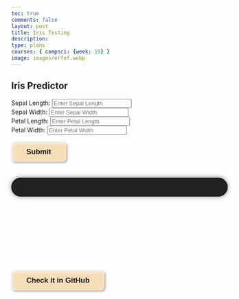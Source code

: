 ```yaml
---
toc: true
comments: false
layout: post
title: Iris Testing
description: 
type: plans
courses: { compsci: {week: 19} }
image: images/erfef.webp
---
```


<html lang="en">
<head>
  <meta charset="UTF-8">
  <meta name="viewport" content="width=device-width, initial-scale=1.0">
  <title>Iris Predictor</title>
  <style>
    button {
  position: relative;
  padding: 13px 35px;
  background: #f5ddb7;
  font-size: 17px;
  font-weight: 900;
  color: #181818;
  border: none;
  border-radius: 8px;
  box-shadow: 2px 2px 5px #18181869, inset 2px 2px 10px #ffffffb0;
  transition: all .3s ease-in-out;
}
.icon-1 {
  position: absolute;
  top: 10%;
  left: 50%;
  transform: translate(-50%, 0);
  width: 0px;
  height: auto;
  transition: all .5s ease-in-out;
  z-index: -1;
}
.icon-2 {
  position: absolute;
  top: 10%;
  left: 50%;
  transform: translate(-50%, 0);
  width: 0px;
  height: auto;
  transition: all .5s ease-in-out;
  z-index: -2;
}
.icon-3 {
  position: absolute;
  top: 10%;
  left: 50%;
  transform: translate(-50%, 0);
  width: 0px;
  height: auto;
  transition: all .5s ease-in-out;
  z-index: -2;
}
.icon-4 {
  position: absolute;
  top: 10%;
  left: 50%;
  transform: translate(-50%, 0);
  width: 0px;
  height: auto;
  transition: all .5s ease-in-out;
  z-index: -2;
}
.icon-5 {
  position: absolute;
  top: 10%;
  left: 50%;
  transform: translate(-50%, 0);
  width: 0px;
  height: auto;
  transition: all .5s ease-in-out;
  z-index: -2;
}
button:hover {
  padding: 13px 25px;
  border-radius: 8px 8px 24px 24px;
}
button:hover .icon-1 {
  top: -250%;
  left: 50%;
  transform: translate(-50%, 0);
  width: 50px;
  height: auto;
  animation: inIcon1 1s ease .45s forwards;
}
@keyframes inIcon1 {
  0% {
    transform-origin: 0 100%;
    transform: translate(-50%, 0) rotate(0deg);
  }
  25% {
    transform-origin: 0 100%;
    transform: translate(-50%, 0) rotate(5deg);
  }
  50% {
    transform-origin: 0 100%;
    transform: translate(-50%, 0) rotate(1deg);
  }
  65% {
    transform-origin: 0 100%;
    transform: translate(-50%, 0) rotate(3deg);
  }
  100% {
    transform-origin: 0 100%;
    transform: translate(-50%, 0) rotate(0deg);
  }
}
button:hover .icon-2 {
  position: absolute;
  top: -200%;
  left: 90%;
  transform: translate(-50%, 0);
  width: 75px;
  height: auto;
  animation: inIcon2 1s ease .45s forwards;
}
@keyframes inIcon2 {
  0% {
    transform-origin: 0 100%;
    transform: translate(-50%, 0) rotate(0deg);
  }
  35% {
    transform-origin: 0 100%;
    transform: translate(-50%, 0) rotate(10deg);
  }
  50% {
    transform-origin: 0 100%;
    transform: translate(-50%, 0) rotate(4deg);
  }
  80% {
    transform-origin: 0 100%;
    transform: translate(-50%, 0) rotate(5deg);
  }
  100% {
    transform-origin: 0 100%;
    transform: translate(-50%, 0) rotate(0deg);
  }
}
button:hover .icon-3 {
  position: absolute;
  top: -130%;
  left: 20%;
  transform: translate(-50%, 0);
  width: 60px;
  height: auto;
  animation: inIcon3 1s ease .45s forwards;
}
@keyframes inIcon3 {
  0% {
    transform-origin: 0 100%;
    transform: translate(-50%, 0) rotate(0deg);
  }
  35% {
    transform-origin: 0 100%;
    transform: translate(-50%, 0) rotate(-2deg);
  }
  100% {
    transform-origin: 0 100%;
    transform: translate(-50%, 0) rotate(0deg);
  }
}
button:hover .icon-4 {
  position: absolute;
  top: -300%;
  left: 10%;
  transform: translate(-50%, 0);
  width: 85px;
  height: auto;
  animation: inIcon4 1s ease .45s forwards;
}
@keyframes inIcon4 {
  0% {
    transform-origin: 0 100%;
    transform: translate(-50%, 0) rotate(0deg);
  }
  40% {
    transform-origin: 0 100%;
    transform: translate(-50%, 0) rotate(-3deg);
  }
  100% {
    transform-origin: 0 100%;
    transform: translate(-50%, 0) rotate(0deg);
  }
}
button:hover .icon-5 {
  position: absolute;
  top: -350%;
  left: 90%;
  transform: translate(-50%, 0);
  width: 85px;
  height: auto;
  animation: inIcon5 1s ease .45s forwards;
}
@keyframes inIcon5 {
  0% {
    transform-origin: 0 100%;
    transform: translate(-50%, 0) rotate(0deg);
  }
  35% {
    transform-origin: 0 100%;
    transform: translate(-50%, 0) rotate(-3deg);
  }
  100% {
    transform-origin: 0 100%;
    transform: translate(-50%, 0) rotate(0deg);
  }
}
.fil-leaf-1 {
  fill: #7B9B3A
}
.fil-leaf-2 {
  fill: #556729;
  fill-rule: nonzero
}
.fil-leaf-3 {
  fill: #556729
}
.fil-leaf-4 {
  fill: #3C4819
}
.fil-leaf-5 {
  fill: #3C4819
}
      @keyframes breathing {
      0% {
        box-shadow: 0 0 10px 0px rgba(0, 0, 0, 0.5);
      }
      50% {
        box-shadow: 0 0 20px 5px rgba(112, 128, 144, 0.5);
      }
      100% {
        box-shadow: 0 0 10px 0px rgba(0, 0, 0, 0.5);
      }
    }
      #resultContainer { /* the box for the result when the variety is detected...*/
      background-color: #222222; 
      border: 2px solid #141414; 
      border-radius: 32px;
      padding: 20px;
      margin-top: 20px;
      font-size: 24px;
      text-align: center;
      animation: breathing 3s infinite alternate;
      position: relative;
      }
      #resultContainer::after {
      content: '';
      position: absolute;
      top: -5px;
      left: -5px;
      right: -5px;
      bottom: -5px;
      border-radius: 36px;
      animation: pulsate 3s infinite;
    }
    @keyframes pulsate {
      0% {
        transform: scale(0.9);
      }
      50% {
        transform: scale(1.05);
      }
      100% {
        transform: scale(0.9);
      }
    }
    #imageContainer {
      margin-top: 20px;
      text-align: center;
    }
    .irisImage {
      max-width: 100%;
      height: auto;
      border-radius: 8px;
      margin-top: 10px;
    }
  </style>

</head>
<body>

<h2>Iris Predictor</h2>




<div>
  <label for="sepal_length">Sepal Length:</label>
  <input type="number" id="sepal_length" step="0.1" placeholder="Enter Sepal Length">
</div>
<div>
  <label for="sepal_width">Sepal Width:</label>
  <input type="number" id="sepal_width" step="0.1" placeholder="Enter Sepal Width">
</div>
<div>
  <label for="petal_length">Petal Length:</label>
  <input type="number" id="petal_length" step="0.1" placeholder="Enter Petal Length">
</div>
<div>
  <label for="petal_width">Petal Width:</label>
  <input type="number" id="petal_width" step="0.1" placeholder="Enter Petal Width">
</div>
<br>
<div>
  <button onclick="predictIris()">Submit</button>
</div>
<br>

<div id="resultContainer"></div>
<br>

<div id="imageContainer"></div>
<br>
<br>
<br>
<br>
<br>
<br>
<br>
<br>

<a href="https://github.com/JasonGuan1012/student/blob/main/_posts/2024-03-21-IrisTesting.md?plain=1">
<button>Check it in GitHub
  <div class="icon-1">
    <svg xmlns="http://www.w3.org/2000/svg" xml:space="preserve" version="1.1" style="shape-rendering:geometricPrecision; text-rendering:geometricPrecision; image-rendering:optimizeQuality; fill-rule:evenodd; clip-rule:evenodd" viewBox="0 0 208.52 511.88" xmlns:xlink="http://www.w3.org/1999/xlink"><defs></defs><g id="Layer_x0020_1"><metadata id="CorelCorpID_0Corel-Layer"></metadata><path class="fil-leaf-1" d="M121.86 141.25c16.73,2.91 65.77,9.16 77.74,-14.94 14.49,-29.19 12.6,-56.91 -15.12,-69.09 -11.3,-4.96 -22.28,-7.7 -32.28,-9.66 -24.58,24.72 -41.22,75.51 -43.83,83.82 4.31,3.56 8.81,6.86 13.49,9.87zm-17.26 41.05c2.87,7.92 8.26,29.59 7.63,79.7 -0.16,12.74 -0.48,25.41 -0.81,38.43 -1.4,55.59 -2.96,117.52 7.12,210.69l-7.09 0.75c-10.12,-93.56 -8.56,-155.77 -7.15,-211.61 0.33,-13.06 0.65,-25.77 0.81,-38.35 0.53,-42.42 -3.06,-63.29 -5.69,-72.77 -7.55,8.48 -18.48,15.07 -34.33,16.54 -26.77,2.47 -43.19,-16.99 -52.84,-36.58 16.49,-8.49 65.65,-32.22 98.27,-31.47 1.86,1.42 3.76,2.8 5.69,4.13 -0.15,5.56 -1.43,24.61 -11.62,40.53zm-41.18 -148.65c-0.32,0.84 1.68,9.87 -6.19,10.71 -7.87,0.84 -3.26,-5.14 -6.82,-7.98 -3.57,-2.84 -9.97,-14.59 1.99,-15.96 11.97,-1.37 11.02,13.23 11.02,13.23zm124.63 55.54c0,0 -3.89,14.8 -10.18,18.69 -6.3,3.88 -22.78,7.24 -28.87,0.11 -6.09,-7.14 -1.57,-31.71 17.64,-30.45 19.21,1.26 22.68,8.4 21.42,11.65zm-101.53 67.51c0,0 5.88,5.56 5.46,9.87 -0.42,4.3 -5.78,19.21 -14.07,20.05 -8.29,0.84 -24.15,-6.82 -21.84,-17.53 2.31,-10.71 10.5,-11.34 12.6,-10.6 2.1,0.74 3.36,2.1 17.85,-1.78zm61.49 -109.94c-12.74,-2.33 -23.63,-3.69 -31.15,-7.4 0,0 -2.41,15.22 -4.51,19.74 -2.1,4.51 -6.3,17.32 -14.8,21.1 -8.5,3.78 -9.87,-28.14 4.62,-45.15 0,0 -10.13,-4.4 -22.34,-9.92 -11.47,31.21 -7.3,64.58 -7.28,64.68l-0.48 0.06c9.73,14.77 20.76,28.04 33.37,39.01 3.68,-11.43 19.48,-57.46 42.58,-82.12zm-71.44 -23.1c-16.59,-7.55 -35.59,-16.58 -38.25,-19.47 -1.97,-2.14 -4.87,-3.72 -7.63,-4.2 9.11,27.4 20.23,54.59 34.36,78.62 1.13,1.92 2.28,3.82 3.45,5.7 -0.66,-11.21 -0.85,-36.56 8.07,-60.65zm-49.59 -23.57c-2.34,0.66 -4.05,2.62 -4.09,6.41 -0.1,9.45 -9.03,35.38 -9.03,35.38 0,0 33.07,14.91 22.99,23.1 -10.08,8.19 -25.41,-8.5 -26.35,-9.34 0,0 -5.94,16.24 -8.44,35.85 11.53,-1.14 38.81,-2.11 72.53,8.35 -4.45,-6.19 -8.65,-12.68 -12.61,-19.42 -14.44,-24.56 -25.77,-52.36 -35.01,-80.32zm-25.33 95.01c-0.61,6.01 -0.86,12.26 -0.49,18.39 0,0 56.17,-9.87 57.33,8.71 1.15,18.58 -58.48,9.45 -58.48,9.45 0,0 2.71,16.68 10.73,34.23 16.07,-8.25 62.14,-30.45 95.29,-31.76l-1.75 -1.5 0.01 -0.03c-9.54,-8.13 -18.2,-17.54 -26.08,-27.89l-0.01 0.04c-36.16,-12.16 -65.36,-10.82 -76.53,-9.63z"></path></g></svg>
  </div>
  <div class="icon-2">
    <svg xmlns="http://www.w3.org/2000/svg" xml:space="preserve" version="1.1" style="shape-rendering:geometricPrecision; text-rendering:geometricPrecision; image-rendering:optimizeQuality; fill-rule:evenodd; clip-rule:evenodd" viewBox="0 0 420.62 554.38" xmlns:xlink="http://www.w3.org/1999/xlink"><defs></defs><g id="Layer_x0020_1"><metadata id="CorelCorpID_0Corel-Layer"></metadata><path class="fil-leaf-2" d="M1.57 554.38c-0.01,-0.44 -2.46,-153.75 -1.23,-217.01 0.74,-38.16 6.99,-96.57 32.48,-148.36 17.72,-36 44.66,-68.8 85.37,-89.54l32.28 -4.39c21.9,-6.8 39.46,-7.7 45.04,-7.81 4.32,4.98 10.37,12.18 17.72,21.54 -0.39,10.62 -6.13,113.86 -82.32,208.5 -31.36,-18.46 -51.28,-57.42 -51.28,-57.42 52.13,-30.97 58.88,-51.52 69.61,-68.07 10.73,-16.56 2.45,-44.16 -11.65,-26.06 -14.11,18.09 -65.01,68.07 -65.01,68.07 -12.27,-87.7 33.12,-110.39 33.12,-110.39l0.34 -0.64c-27.64,18.92 -47.12,44.59 -60.77,72.35 -24.37,49.53 -30.35,105.69 -31.07,142.44 -1.22,63.07 1.22,216.14 1.23,216.58l-13.85 0.22zm216.49 -439.34c17.47,22.75 40.96,56.05 66.08,99.4 0.27,13.62 0.62,100.64 -33.48,153.85 -24.85,-9.4 -40.14,-15.03 -40.14,-15.03 12.57,-11.04 46.61,-87.09 23.3,-91.68 -23.3,-4.6 -47.99,84.63 -47.99,84.63 -21.55,-10.35 -42.58,-21.94 -50.33,-26.28 68.93,-86.04 80.61,-179.05 82.56,-204.89zm71.3 108.53c28.78,50.84 59.27,114.6 85.02,190.51 -4.31,0.96 -8.4,-1.03 -8.4,-1.03 -42.77,-17.04 -82,-32.13 -110.36,-42.88 29.72,-47.26 33.46,-119.21 33.74,-146.6zm106.95 70.68c0,0 -16.4,-14.1 -20.54,-22.84 -4.14,-8.74 -15.18,-3.68 -13.95,4.29 1.23,7.97 11.5,45.69 12.27,51.21 0.77,5.52 20.08,6.13 21,-1.99 0.92,-8.13 2.76,-23.61 1.23,-30.66zm-88.46 28.98c0,0 -8.43,4.29 -7.51,15.49 0.92,11.19 10.89,28.36 18.09,30.66 7.21,2.3 18.7,-25.14 -10.58,-46.15zm-109.42 -240.52c15.35,-63.34 56.21,-82.7 93.65,-82.7 38.33,0 65.31,22.23 65.31,22.23 0,0 -11.65,13.03 -33.42,13.95 -21.77,0.92 -28.52,11.65 -28.98,16.41 -0.46,4.75 1.53,16.25 32.35,18.24 30.82,1.99 55.19,-25.14 55.19,-25.14 16.95,23.84 26.52,45.94 31.83,64.51 -16.87,6.83 -73.84,22.75 -197.04,-4.57 -8.01,-10.2 -14.48,-17.86 -18.9,-22.93zm217.3 32.51c7.8,30.68 3.91,50.53 3.91,50.53 -55.65,4.45 -56.73,-5.98 -77.73,-6.59 -21,-0.61 -22.69,28.06 14.41,34.19 37.1,6.13 63.01,-1.99 63.01,-1.99 -1.13,20.07 -2.53,38.3 -4.11,54.87 -17.3,-0.51 -66.77,-6.48 -137.23,-52.73l-0.13 0.2c-21.09,-34.73 -40.52,-62.06 -55.57,-81.67 118.17,25.28 175.11,10.36 193.44,3.2zm-1.01 136.18c-10.45,105.02 -28.21,141.06 -31.88,153.37 -0.95,3.17 -2.29,5.35 -3.82,6.82 -27.16,-79.89 -59.57,-146.38 -89.72,-198.56l-0.02 -0.57 -0.3 0.01c-1.8,-3.11 -3.59,-6.18 -5.38,-9.19 66.28,41.51 113.43,47.51 131.12,48.12z"></path></g></svg>
  </div>
  <div class="icon-3">
    <svg xmlns="http://www.w3.org/2000/svg" xml:space="preserve" version="1.1" style="shape-rendering:geometricPrecision; text-rendering:geometricPrecision; image-rendering:optimizeQuality; fill-rule:evenodd; clip-rule:evenodd" viewBox="0 0 313.64 405.79" xmlns:xlink="http://www.w3.org/1999/xlink"><defs></defs><g id="Layer_x0020_1"><metadata id="CorelCorpID_0Corel-Layer"></metadata><path class="fil-leaf-3" d="M268.76 135.61c0,0 -22.17,11.9 -50.23,28.92 -21.12,-5.52 -82.36,-27.74 -81.95,-100.04l-0.14 -0.02c3.32,-12.49 5.48,-21.39 6.11,-24.05 10.61,-20.2 38.05,-50.12 105.57,-37.36 98.73,18.65 57.69,95.74 53.71,98.23 -3.98,2.49 -21.39,6.71 -72.86,-30.59 0,0 -18.15,-14.17 -21.88,12.68 -3.73,26.86 48.99,48.99 61.68,52.23zm-6.57 270.17c-0.06,-0.43 -20.14,-148.39 -56.4,-233.41 -9.42,5.88 -19.19,12.19 -28.79,18.69 0,0 -17.41,-10.44 -27.6,-29.59 -10.2,-19.15 -5.22,-21.76 -13.43,-22.26 -8.21,-0.5 -5.1,34.69 19.52,64.78 0,0 -13.7,11.34 -26.34,23.33 -5.68,-9.69 -18.35,-34.11 -23.43,-66.68l-0.05 -0.01c0.31,-0.8 0.62,-1.59 0.93,-2.38 10.57,-26.8 19.85,-57.53 26.36,-81.01 6.01,61.39 57.45,83.42 80.65,90.27 37.09,86.22 59.66,236.37 59.72,236.8l-11.15 1.45zm-136.16 -175.46c-7.88,7.66 -14.84,15.23 -17.05,19.93 0,0 -7.21,-23.75 -14.42,-18.65 -7.21,5.1 2.11,32.08 2.11,36.8 0,0 -17.66,31.83 -20.89,34.57 -0.83,0.7 -1.66,1.24 -2.49,1.6 -0.23,-13.47 2.61,-34.23 7.4,-57.21 5.42,-26.02 13.33,-54.79 22.1,-79.02 5.96,30.61 18.04,53.25 23.24,61.99zm-56.93 74.37c-0.87,-0.37 -1.72,-1.02 -2.52,-1.97 -2.74,-3.23 -15.17,-25.61 -15.17,-25.61 0,0 6.22,-19.03 15.17,-32.95 8.95,-13.93 -5.84,-15.67 -10.82,-7.21 -4.97,8.46 -12.56,24.74 -12.56,24.74 0,0 -6.31,-12.32 -13.32,-27.52 29.11,-16 53.59,-43.62 66.24,-59.59 -7.75,22.68 -14.67,48.42 -19.56,71.93 -4.83,23.18 -7.69,44.25 -7.46,58.19zm-40.98 -74.37c-7.17,-15.81 -14.58,-33.78 -16.38,-44.11 0,0 40.04,-13.68 46.01,-27.11 5.97,-13.43 -12.68,-19.4 -51.23,4.48 0,0 -7.71,-17.19 -6.37,-43.78 66.5,2.13 113.04,-29.91 128.31,-42.15 -6.46,23.16 -15.53,53 -25.8,79.07 -0.57,1.44 -1.13,2.91 -1.7,4.39 -5.54,7.86 -35.3,48.46 -72.84,69.21zm-27.68 -114.74c0.71,-8.36 2.33,-17.55 5.34,-27.35 0,0 47.75,5.84 50.36,-10.57 2.61,-16.41 -41.28,-5.84 -41.28,-5.84 0,0 25.99,-35.56 60.3,-33.82 28.82,1.46 52.37,13.88 59.18,17.82 -1.11,4.27 -2.41,9.2 -3.89,14.62 -5.75,5.22 -54.72,47.49 -130.01,45.14z"></path></g></svg>
  </div>
  <div class="icon-4">
    <svg xmlns="http://www.w3.org/2000/svg" xml:space="preserve" version="1.1" style="shape-rendering:geometricPrecision; text-rendering:geometricPrecision; image-rendering:optimizeQuality; fill-rule:evenodd; clip-rule:evenodd" viewBox="0 0 359.65 724.72" xmlns:xlink="http://www.w3.org/1999/xlink"><defs></defs><g id="Layer_x0020_1"><metadata id="CorelCorpID_0Corel-Layer"></metadata><path class="fil-leaf-4" d="M251.9 132.52c5.01,7.69 14.83,26.38 10.9,50 12.23,19.64 25.84,44.23 37.91,76.21 15.43,40.91 28.34,93.9 32.59,164.05 8.43,139.15 26.3,300.52 26.36,300.99l-8.9 0.95c-0.05,-0.47 -17.95,-162.05 -26.39,-301.41 -4.19,-69.11 -16.87,-121.23 -32.03,-161.42 -10.46,-27.74 -22.12,-49.81 -32.97,-67.87 -11.69,25.15 -46.54,32.88 -60.3,31.22 0,0 7.39,-21.36 26.38,-35.61 18.99,-14.24 -34.02,-32.18 -48.79,33.5 0,0 -17.36,-0.38 -44.69,-16.34 11.21,-15.23 54.9,-71.68 91.8,-79.27 13.37,2.8 23.04,4.3 28.14,5zm-123.8 71.95c-11.63,-7.19 -24.9,-17.14 -39.29,-30.93 0,0 33.76,-24 51.43,-32.18 3.94,-1.82 6.23,-3.74 7.22,-5.53 0.4,-0.74 0.59,-1.45 0.57,-2.14 -0.14,-5.14 -11.54,-8.37 -24.93,-3.67 -19.52,6.86 -41.67,17.93 -50.64,27.17 0,0 -14.95,-14.16 -27.28,-30.46 13.73,-5.9 46.68,-16.9 105.36,-19.32 1.37,0.46 2.74,0.91 4.09,1.36 23.42,7.71 43.79,13.08 60.01,16.77 -36.68,13.59 -76.29,64.98 -86.55,78.94zm-85.63 -81.43c-0.55,-0.76 -1.08,-1.53 -1.61,-2.3 -3.4,-4.95 -6.39,-9.96 -8.49,-14.72 0,0 8.59,-1.25 17.61,-3.44 10.4,-2.52 21.36,-6.28 20.37,-10.8 -0.81,-3.7 -4.42,-6.8 -10.79,-8.26 -8.15,-1.86 -20.83,-1.06 -38,4.57 0,0 -20.04,-38.77 -21.36,-44.84 -0.46,-2.1 -0.09,-3.88 0.82,-5.27 21.98,13.27 43.46,24.73 64.03,34.61 26.53,12.75 51.57,22.88 74.23,30.91 -53.49,3.36 -83.97,13.91 -96.81,19.53zm-37.55 -87.92c1.59,-0.53 3.43,-0.65 5.29,-0.31 5.8,1.06 22.42,11.6 51.17,8.44 0,0 5.79,9.17 11.47,13.81 1.59,1.3 3.18,2.25 4.62,2.54 5.68,1.14 7.25,-7.71 1.67,-15.07 -0.9,-1.18 -1.98,-2.33 -3.26,-3.39 0,0 2.1,-0.44 5.61,-1.29 3.8,-0.92 9.25,-2.33 15.46,-4.19 14.66,33.07 29.11,52.04 37.62,61.42 -20.84,-7.6 -43.57,-16.96 -67.53,-28.47 -19.97,-9.59 -40.81,-20.68 -62.13,-33.48zm96.34 -0.79c8.37,-2.65 17.67,-6.03 26.06,-10.07 0,0 7.91,43.25 34.29,54.07 0,0 0.41,0.11 1.05,0.18 3.11,0.38 11.59,0.1 4.32,-16.31l-0.1 -0.23c-8.97,-20.04 -20.57,-40.88 -21.36,-45.89 0,0 15.49,-6.72 36.74,-11.5l1.33 -0.3c2.14,70.96 19.13,103.97 27.19,115.76 -15.3,-3.61 -33.91,-8.65 -55,-15.61 -1.04,-0.34 -2.1,-0.69 -3.15,-1.05l0.05 -0.46 -6.39 -1.7 -1.85 -0.64c-3.65,-3.1 -23.05,-20.99 -43.18,-66.26zm86.77 -30.97c8.74,-1.72 18.24,-3.02 27.9,-3.37 0,0 -7.65,53.01 14.24,63.3 0,0 17.41,7.91 6.33,-60.93 0,0 48,6.33 46.95,59.34 -0.91,45.76 -25.8,62.44 -32.59,66.14 -5.12,-0.73 -13.59,-2.1 -24.84,-4.43l-0.01 -0.77 -7.74 -0.89 -0.69 -0.15c-4.02,-4.5 -27.19,-33.99 -29.55,-118.24z"></path></g></svg>
  </div>
  <div class="icon-5">
    <svg xmlns="http://www.w3.org/2000/svg" xml:space="preserve" version="1.1" style="shape-rendering:geometricPrecision; text-rendering:geometricPrecision; image-rendering:optimizeQuality; fill-rule:evenodd; clip-rule:evenodd" viewBox="0 0 513.57 1042.57" xmlns:xlink="http://www.w3.org/1999/xlink"><defs></defs><g id="Layer_x0020_1"><metadata id="CorelCorpID_0Corel-Layer"></metadata><path class="fil-leaf-5" d="M207.74 252.52c0,0 -3.36,127.53 94.31,130.89 0,0 36.92,0.67 66.79,-32.89 0,0 -39.94,-10.4 -50.01,-47.99 -10.07,-37.59 63.1,-27.52 82.23,3.36 0,0 17.47,-34.44 35.17,-77.24 -60.5,-36.51 -169.57,-35.65 -182.77,-35.4 -16.15,16.52 -28.62,31.28 -37.69,42.91l-0 -0c-3.79,4.86 -6.98,9.18 -9.61,12.86l0.02 -0.03c-0.48,0.66 -0.93,1.31 -1.37,1.93l-0.05 0.08 -0.05 0.07 -0.05 0.07 -0.05 0.07 -0.05 0.07 -0.05 0.07 -0.05 0.07 -0.05 0.07 -0.05 0.07 -0.7 1 -0.05 0.07 -0.05 0.07 -0.05 0.07 -0.05 0.07 -0.05 0.07 -0.05 0.07 -0.05 0.07 -0.05 0.07 -0.05 0.07 -0.05 0.07 -0.05 0.07 -0.05 0.07 -0.05 0.07 -0.05 0.07 -0.05 0.07 -0.05 0.07c1.63,-0.35 3.25,-0.73 4.87,-1.16zm202.05 -202.04c0,0 -10.74,-24.5 15.1,-37.92 25.84,-13.42 40.95,2.68 38.93,7.72 -2.01,5.03 -36.92,38.6 -54.03,30.21zm41.95 28.86c0,0 3.69,-24.84 23.16,-20.14 19.47,4.7 -2.35,24.16 -6.71,25.51 -4.36,1.34 -17.79,3.36 -16.45,-5.37zm-13.33 143.98c6.34,-15.57 12.61,-32.08 18.03,-48.32 0,0 -14.77,-5.71 -43.63,-9.06 -28.86,-3.36 -48.67,-8.06 -47.99,-20.47 0.67,-12.42 19.47,-12.42 31.21,-12.08 11.75,0.34 44.3,9.4 65.45,21.48 0,0 6.06,-15.02 14,-34.26 -13.59,-6.7 -55.53,-24.2 -111.04,-17.16 -44.54,28.56 -79.28,58.2 -105.29,84.07 26.84,-0.04 122.78,2.26 179.27,35.82zm39.24 -107.98c11.26,-27.2 25.32,-60.47 31.48,-72.24 2.59,-4.94 4.04,-8.91 4.44,-12.19l-0.07 0.03c-7.86,2.78 -15.55,5.64 -23.08,8.58l-0.06 0.03c-43.75,17.09 -81.99,36.73 -115.12,57.12 50.7,-3.62 88.86,12.06 102.42,18.68zm-266.36 117.31l-0 0 0.19 -0.24c1.61,-2.06 3.33,-4.22 5.15,-6.47l0.6 -0.74c1.8,-2.22 3.71,-4.51 5.72,-6.89l0.53 -0.62c0.65,-0.77 1.31,-1.54 1.99,-2.33l0.45 -0.53c0.8,-0.93 1.62,-1.87 2.44,-2.82l-0.47 -0.16c26.43,-78.83 20.84,-169.24 18.14,-197.94 -29.06,6.17 -63.45,14.58 -92.65,24.81 0,0 -10.74,27.18 -8.73,47.66 2.01,20.47 10.4,39.6 17.79,47.99 7.38,8.39 -4.03,19.8 -14.1,11.08 -10.07,-8.73 -33.9,-27.86 -31.88,-85.58 0,0 -51.69,29.87 -54.37,96.99 -2.41,60.36 60.31,104.42 124.22,99.27 -29.57,40.64 -52.99,92.96 -71.11,145.44 -34.37,99.52 -49.74,199.84 -51.89,221.41 -1.69,16.94 -9.22,61.56 -18.01,108.82 -8.48,45.59 -18.12,93.5 -24.81,121.32 -13.86,57.6 -20.46,188.53 -20.47,188.9l11.37 0.54c0.02,-0.37 6.56,-130.3 20.16,-186.81 6.77,-28.15 16.45,-76.26 24.95,-121.9 8.84,-47.51 16.42,-92.5 18.15,-109.76 2.13,-21.29 17.32,-120.37 51.32,-218.82 17.84,-51.67 40.86,-103.1 69.86,-142.81 3.19,-7.16 11.12,-24.22 15.49,-29.83zm25.46 -30.01c1.38,-1.51 2.8,-3.04 4.25,-4.58l0.29 -0.31c0.84,-0.89 1.69,-1.8 2.55,-2.7l0.67 -0.7c2.7,-2.84 5.52,-5.73 8.45,-8.67l0.65 -0.65c0.97,-0.98 1.96,-1.96 2.96,-2.95l0.38 -0.38c3.13,-3.09 6.39,-6.23 9.77,-9.41l0.58 -0.54c4.62,-4.35 9.48,-8.77 14.57,-13.25l0.68 -0.6c3.78,-3.32 7.7,-6.68 11.74,-10.06l0.29 -0.24c5.54,-4.63 11.33,-9.29 17.36,-13.99l0.57 -0.44c6.07,-4.71 12.39,-9.44 18.97,-14.18l0.24 -0.17c4.93,-3.55 10.01,-7.1 15.23,-10.64l0.24 -0.16c4.13,-2.8 8.36,-5.6 12.68,-8.38 1.65,-4.78 23.49,-68.56 28.59,-99.33 -14.9,-0.31 -31.83,-0.37 -51.18,-0.15 0,0 -12.75,35.24 -9.73,54.03 3.02,18.79 9.73,34.9 -0.34,37.25 -10.07,2.35 -31.21,-20.47 -17.79,-89.27 0,0 -24.82,3.76 -57.81,10.6 2.58,27.06 8.08,112.25 -14.87,189.88zm130.78 -107.89l1.53 -0.95 0.35 -0.22c7.57,-4.71 15.41,-9.39 23.53,-14l0.16 -0.09c6.06,-3.44 12.27,-6.86 18.63,-10.22l0.29 -0.16c8.49,-4.49 17.26,-8.91 26.3,-13.23l0.6 -0.29c6.76,-3.22 13.68,-6.39 20.75,-9.5l0.12 -0.05c2.34,-1.03 4.7,-2.05 7.07,-3.06l0.5 -0.21c7,-2.98 14.15,-5.89 21.45,-8.74l1.17 -0.46c2.38,-0.92 4.78,-1.84 7.19,-2.75l0.09 -0.03c5.13,-1.93 10.34,-3.82 15.61,-5.68l0.07 -0.03c-2.61,-6.39 -11.96,-9.39 -26.62,-13.87 -18.07,-5.52 -44.02,-9.54 -92.15,-10.8 -4.31,26.52 -20.49,76.07 -26.62,94.33z"></path></g></svg>
  </div>
</button>
</a>

<script>
  function predictIris() {
    const sepal_length = parseFloat(document.getElementById('sepal_length').value);
    const sepal_width = parseFloat(document.getElementById('sepal_width').value);
    const petal_length = parseFloat(document.getElementById('petal_length').value);
    const petal_width = parseFloat(document.getElementById('petal_width').value);
    
    const data = JSON.stringify({
        "sepal_length": sepal_length,
        "sepal_width": sepal_width,
        "petal_length": petal_length,
        "petal_width": petal_width
    });

    console.log('Data to be sent:', data);
    
    fetch('http://localhost:8086/predict', {
      method: 'POST',
      mode: 'cors',
      headers: {
        'Content-Type': 'application/json'
      },
      body: data
    })
    .then(response => {
      console.log('Response status:', response.status);
      if (!response.ok) {
        throw new Error('Error predicting variety');
      }
      return response.json();
    })
    .then(data => {
      console.log('Response data:', data);
      const predicted_variety = data.predicted_variety;
      displayResult(predicted_variety); // display result  
      displayImage(predicted_variety); // display image

    })
    .catch(error => {
      console.error('Error predicting variety:', error);
      displayResult('Error predicting variety. Please try again.'); // Display error message if no variety is detected
      clearImage(); // ****Clear image container in case of error****
    });
  }

  // Function to display result within the page
  function displayResult(result) {
    const resultContainer = document.getElementById('resultContainer');
    resultContainer.textContent = 'Predicted variety: ' + result;
  }

    function displayImage(variety) {
    const imageContainer = document.getElementById('imageContainer');
    const imageUrl = getImageUrlForVariety(variety);
    if (imageUrl) {
      const img = document.createElement('img');
      img.src = imageUrl;
      img.alt = variety;
      img.className = 'irisImage';
      imageContainer.innerHTML = ''; // this clear the previous image
      imageContainer.appendChild(img);
    } else {
      imageContainer.innerHTML = 'Image not available for this variety';
    }
  }


  function clearImage() {
    const imageContainer = document.getElementById('imageContainer');
    imageContainer.innerHTML = '';
  }


    function getImageUrlForVariety(variety) {
    switch (variety) {
      case 'Setosa':
        return 'https://i.ibb.co/MkVcYFW/Irissetosa1.jpg'; // Setosa iris image
      case 'Versicolor':
        return 'https://i.ibb.co/xzCksKV/Blue-Flag-Ottawa.jpg'; // Versicolor iris image
      case 'Virginica':
        return 'https://i.ibb.co/nRc2BMq/Iris-virginica.jpg'; // Virginica iris image
      default:
        return 'https://i.ibb.co/v1mzvkV/images.jpg'; // Not detected image, doesn't work somehow...
    }
  }

</script>

</body>
</html>
